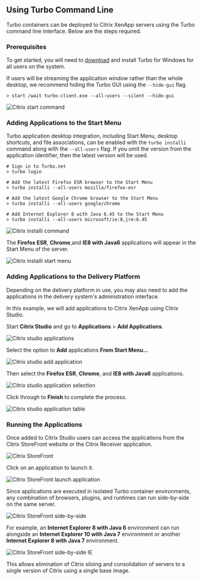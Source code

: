 ## Using Turbo Command Line

Turbo containers can be deployed to Citrix XenApp servers using the Turbo command line interface. Below are the steps required.

### Prerequisites

To get started, you will need to [download](https://turbo.net/download) and install Turbo for Windows for all users on the system.

If users will be streaming the application window rather than the whole desktop, we recommend hiding the Turbo GUI using the `--hide-gui` flag.

```
> start /wait turbo-client.exe --all-users --silent --hide-gui
```

![Citrix start command](../../images/citrix2.png)

### Adding Applications to the Start Menu

Turbo application desktop integration, including Start Menu, desktop shortcuts, and file associations, can be enabled with the `turbo installi` command along with the `--all-users` flag. If you omit the version from the application identifier, then the latest version will be used.

```
# Sign in to Turbo.net
> turbo login

# Add the latest Firefox ESR browser to the Start Menu
> turbo installi --all-users mozilla/firefox-esr

# Add the latest Google Chrome browser to the Start Menu
> turbo installi --all-users google/chrome

# Add Internet Explorer 8 with Java 6.45 to the Start Menu
> turbo installi --all-users microsoft/ie:8,jre:6.45
```

![Citrix installi command](../../images/citrix3.png)

The **Firefox ESR**, **Chrome**,and **IE8 with Java6** applications will appear in the Start Menu of the server.

![Citrix installi start menu](../../images/citrix4.png)

### Adding Applications to the Delivery Platform

Depending on the delivery platform in use, you may also need to add the applications in the delivery system's administration interface.

In this example, we will add applications to Citrix XenApp using Citrix Studio.

Start **Citrix Studio** and go to **Applications** &gt; **Add Applications**.

![Citrix studio applications](../../images/citrix5.png)

Select the option to **Add** applications **From Start Menu...**

![Citrix studio add application](../../images/citrix6.png)

Then select the **Firefox ESR**, **Chrome**, and **IE8 with Java6** applications.

![Citrix studio application selection](../../images/citrix7.png)

Click through to **Finish** to complete the process.

![Citrix studio application table](../../images/citrix8.png)

### Running the Applications

Once added to Citrix Studio users can access the applications from the Citrix StoreFront website or the Citrix Receiver application.

![Citrix StoreFront](../../images/citrix9.png)

Click on an application to launch it.

![Citrix StoreFront launch application](../../images/citrix10.png)

Since applications are executed in isolated Turbo container environments, any combination of browsers, plugins, and runtimes can run side-by-side on the same server.

![Citrix StoreFront side-by-side](../../images/citrix11.png)

For example, an **Internet Explorer 8 with Java 6** environment can run alongside an **Internet Explorer 10 with Java 7** environment or another **Internet Explorer 8 with Java 7** environment.

![Citrix StoreFront side-by-side IE](../../images/citrix12.png)

This allows elimination of Citrix siloing and consolidation of servers to a single version of Citrix using a single base image.
